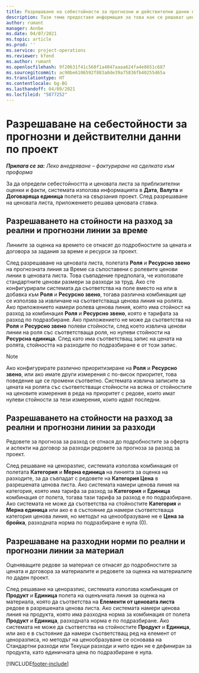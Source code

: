 ```yaml
---
title: Разрешаване на себестойности за прогнозни и действителни данни по проект
description: Тази тема предоставя информация за това как се решават ценовите разходи по проектни оценки и факти.
author: rumant
manager: Annbe
ms.date: 04/07/2021
ms.topic: article
ms.prod: ''
ms.service: project-operations
ms.reviewer: kfend
ms.author: rumant
ms.openlocfilehash: 9f20631f41c560f1a4047aaaa624fa4e8651c687
ms.sourcegitcommit: ac90be6106592f883a0de39a75836fb40255d65a
ms.translationtype: HT
ms.contentlocale: bg-BG
ms.lasthandoff: 04/09/2021
ms.locfileid: "5877252"
---
```

# <a name="resolve-cost-prices-on-project-estimates-and-actuals"></a>Разрешаване на себестойности за прогнозни и действителни данни по проект 

_**Прилага се за:** Леко внедряване – фактуриране на сделката към проформа_

За да определи себестойността и ценовата листа за приблизителни оценки и факти, системата използва информацията в **Дата**, **Валута** и **Договаряща единица** полета на свързания проект. След разрешаване на ценовата листа, приложението решава ценовата ставка.

## <a name="resolving-cost-rates-on-actual-and-estimate-lines-for-time"></a>Разрешаването на стойности на разход за реални и прогнозни линии за време

Линиите за оценка на времето се отнасят до подробностите за цената и договора за задания за време и ресурси за проект.

След разрешаване на ценовата листа, полетата **Роля** и **Ресурсно звено** на прогнозната линия за Време са съпоставени с ролевите ценови линии в ценовата листа. Това съвпадение предполага, че използвате стандартните ценови размери за разходи за труд. Ако сте конфигурирали системата да съответства на поле вместо на или в добавка към **Роля** и **Ресурсно звено**, тогава различна комбинация ще се използва за извличане на съответстваща ценова линия на ролята. Ако приложението намери ролева ценова линия, която има стойност на разход за комбинация **Роля** и **Ресурсно звено**, която е тарифата за разход по подразбиране. Ако приложението не може да съответства на **Роля** и **Ресурсно звено** полеви стойности, след което извлича ценови линии на роля със съответстваща роля, но нулеви стойности на **Ресурсна единица**. След като има съответстващ запис на цената на ролята, стойността на разходите по подразбиране е от този запис. 

> [!NOTE]
> Ако конфигурирате различно приоритизиране на **Роля** и **Ресурсно звено**, или ако имате други измерения с по-висок приоритет, това поведение ще се промени съответно. Системата извлича записите за цената на ролята със съответстващи стойности на всяка от стойностите на ценовите измерения в реда на приоритет с редове, които имат нулеви стойности за тези измерения, които идват последни.

## <a name="resolving-cost-rates-on-actual-and-estimate-lines-for-expense"></a>Разрешаването на стойности на разход за реални и прогнозни линии за разходи

Редовете за прогноза за разход се отнася до подробностите за оферта и аспекти на договор за разходи редовете за прогноза за разход за проект.

След решаване на ценоразпис, системата използва комбинация от полетата **Категория** и **Мерна единица** на линията за оценка на разходите, за да съвпадат с редовете на **Категория Цена** в разрешената ценова листа. Ако системата намери ценова линия на категория, която има тарифа за разход за **Категория** и **Единица** комбинация от полета, тогава тази тарифа за разход е по подразбиране. Ако системата не може да съответства на стойностите **Категория** и **Мерна единица** или ако е в състояние да намери съответстваща категория ценова линия, но методът на ценообразуване не е **Цена за бройка**, разходната норма по подразбиране е нула (0).

## <a name="resolving-cost-rates-on-actual-and-estimate-lines-for-material"></a>Разрешаване на разходни норми по реални и прогнозни линии за материал

Оценяващите редове за материал се отнасят до подробностите за цената и договора за материалите и редовете за оценка на материалите по даден проект.

След решаване на ценоразпис, системата използва комбинация от **Продукт** и **Единица** полета на оценъчната линия за оценка на материала, която да съответства на **Елементи от ценовата листа** редове в разрешената ценова листа. Ако системата намери ценова линия на продукта, която има разходна норма за комбинация от полета **Продукт** и **Единица**, разходната норма е по подразбиране. Ако системата не може да съответства на стойностите **Продукт** и **Единица**, или ако е в състояние да намери съответстващ ред на елемент от ценоразписа, но методът на ценообразуване се основава на Стандартни разходи или Текущи разходи и нито един не е дефиниран за продукта, като единичната цена по подразбиране е нула.


[!INCLUDE[footer-include](../../includes/footer-banner.md)]
